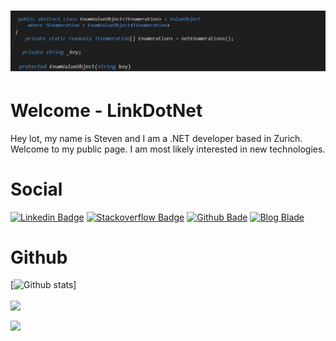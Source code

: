 # [![Header](assets/banner.png)](https://github.com/user/linkdotnet)
<h1>Welcome - LinkDotNet</h1>

Hey lot, my name is Steven and I am a .NET developer based in Zurich.
Welcome to my public page. I am most likely interested in new technologies.

# Social
[![Linkedin Badge](https://img.shields.io/badge/Steven%20Giesel-0077B5?style=flat&logo=linkedin&logoColor=white)](https://www.linkedin.com/in/steven-giesel/)
[![Stackoverflow Badge](https://img.shields.io/badge/linkdotnet-FE7A16?style=flat&logo=stack-overflow&logoColor=white)](https://stackoverflow.com/users/1892523/link)
[![Github Bade](https://img.shields.io/badge/linkdotnet-100000?style=flate&logo=github&logoColor=white)](https://github.com/linkdotnet/)
[![Blog Blade](https://img.shields.io/badge/linkdotnet-FFA500?style=flat&logo=rss&logoColor=white)](https://bloglinkdotnet.azurewebsites.net/)

# Github
[![Github stats](https://metrics.lecoq.io/linkdotnet?pagespeed=1&languages=1&followup=1&isocalendar=1)]

<a href="https://github.com/linkdotnet/EnumValueObject"><img align="center" src="https://github-readme-stats.vercel.app/api/pin/?username=linkdotnet&repo=EnumValueObject&theme=dark"></a>

<a href="https://github.com/linkdotnet/Blog"><img align="center" src="https://github-readme-stats.vercel.app/api/pin/?username=linkdotnet&repo=Blog&theme=dark"></a>